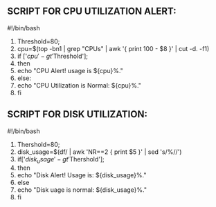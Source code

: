 SCRIPT FOR CPU UTILIZATION ALERT:
---------------------------------
 #!/bin/bash
1) Threshold=80;
2) cpu=$(top -bn1 | grep "CPUs" | awk '{ print 100 - $8 }' | cut -d. -f1)
3) if ['$cpu' -gt '$Threshold'];
4) then 
5)    echo "CPU Alert! usage is ${cpu}%."
6) else:
7)    echo "CPU Utilization is Normal: ${cpu}%."
8) fi


SCRIPT FOR DISK UTILIZATION:
----------------------------

#!/bin/bash
1) Thershold=80;
2) disk_usage=$(df/ | awk 'NR==2 { print $5 }' | sed 's/%//')
3) if['$disk_usage' -gt '$Thershold'];
4) then
5)   echo "Disk Alert! Usage is: ${disk_usage}%."
6) else
7)    echo "Disk uage is normal: ${disk_usage}%."
8) fi



